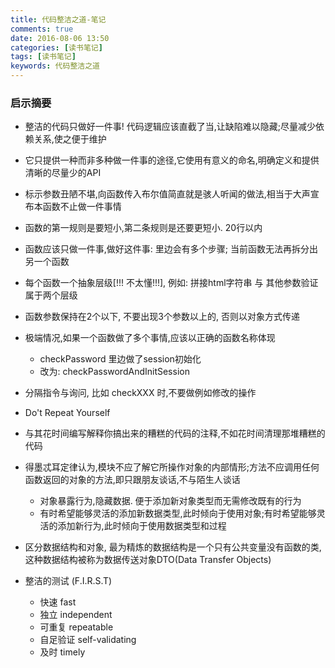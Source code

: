 ```yaml
---
title: 代码整洁之道-笔记
comments: true
date: 2016-08-06 13:50
categories: [读书笔记]
tags: [读书笔记]
keywords: 代码整洁之道
---
```


### 启示摘要

- 整洁的代码只做好一件事! 代码逻辑应该直截了当,让缺陷难以隐藏;尽量减少依赖关系,使之便于维护

- 它只提供一种而非多种做一件事的途径,它使用有意义的命名,明确定义和提供清晰的尽量少的API

- 标示参数丑陋不堪,向函数传入布尔值简直就是骇人听闻的做法,相当于大声宣布本函数不止做一件事情

- 函数的第一规则是要短小,第二条规则是还要更短小. 20行以内

- 函数应该只做一件事,做好这件事: 里边会有多个步骤; 当前函数无法再拆分出另一个函数

- 每个函数一个抽象层级[!!! 不太懂!!!], 例如: 拼接html字符串 与 其他参数验证属于两个层级

- 函数参数保持在2个以下, 不要出现3个参数以上的, 否则以对象方式传递

- 极端情况,如果一个函数做了多个事情,应该以正确的函数名称体现
    - checkPassword 里边做了session初始化
    - 改为: checkPasswordAndInitSession

- 分隔指令与询问, 比如 checkXXX 时,不要做例如修改的操作


- Do't Repeat Yourself

- 与其花时间编写解释你搞出来的糟糕的代码的注释,不如花时间清理那堆糟糕的代码

- 得墨忒耳定律认为,模块不应了解它所操作对象的内部情形;方法不应调用任何函数返回的对象的方法,即只跟朋友谈话,不与陌生人谈话
    - 对象暴露行为,隐藏数据. 便于添加新对象类型而无需修改既有的行为
    - 有时希望能够灵活的添加新数据类型,此时倾向于使用对象;有时希望能够灵活的添加新行为,此时倾向于使用数据类型和过程

- 区分数据结构和对象, 最为精炼的数据结构是一个只有公共变量没有函数的类, 这种数据结构被称为数据传送对象DTO(Data Transfer Objects)

- 整洁的测试 (F.I.R.S.T)
    - 快速 fast
    - 独立 independent
    - 可重复 repeatable
    - 自足验证 self-validating
    - 及时 timely


